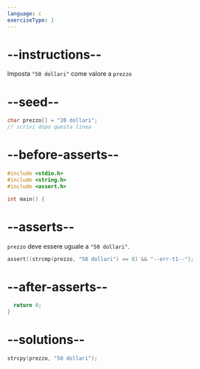 ```yaml
---
language: c
exerciseType: 1
---
```


# --instructions--

Imposta `"50 dollari"` come valore a `prezzo`

# --seed--

```c
char prezzo[] = "20 dollari";
// scrivi dopo questa linea
```

# --before-asserts--

```c
#include <stdio.h>
#include <string.h>
#include <assert.h>

int main() {
```

# --asserts--

`prezzo` deve essere uguale a `"50 dollari"`.

```c
assert((strcmp(prezzo, "50 dollari") == 0) && "--err-t1--");
```

# --after-asserts--

```c
  return 0;
}
```

# --solutions--

```c
strcpy(prezzo, "50 dollari");
```
